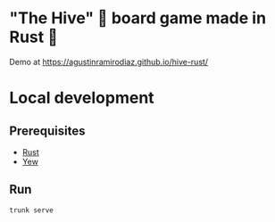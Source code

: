 # "The Hive" 🐝 board game made in Rust 🦀

Demo at https://agustinramirodiaz.github.io/hive-rust/

# Local development

## Prerequisites

- [Rust](https://www.rust-lang.org/tools/install)
- [Yew](https://yew.rs/docs/getting-started/introduction)

## Run

```bash
trunk serve
```
